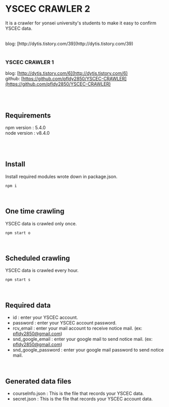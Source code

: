 YSCEC CRAWLER 2
=============
It is a crawler for yonsei university's students to make it easy to confirm YSCEC data.

<br>
blog: [http://dytis.tistory.com/39](http://dytis.tistory.com/39) <br>
<br>

### YSCEC CRAWLER 1
blog: [http://dytis.tistory.com/6](http://dytis.tistory.com/6) <br>
github: [https://github.com/pfldy2850/YSCEC-CRAWLER](https://github.com/pfldy2850/YSCEC-CRAWLER)

<br><br>

Requirements
-------------
npm version : 5.4.0
<br>
node version : v8.4.0

<br><br>

Install
-------------
Install required modules wrote down in package.json.
<br>
<pre><code>npm i</code></pre>

<br>

One time crawling
-------------
YSCEC data is crawled only once.
<br>
<pre><code>npm start o</code></pre>

<br>

Scheduled crawling
-------------
YSCEC data is crawled every hour.
<br>
<pre><code>npm start s</code></pre>

<br>

Required data
-------------
* id : enter your YSCEC account.
* password : enter your YSCEC account password.
* rcv_email : enter your mail account to receive notice mail. (ex: pfldy2850@gmail.com)
* snd_google_email : enter your google mail to send notice mail. (ex: pfldy2850@gmail.com)
* snd_google_password : enter your google mail password to send notice mail.

<br>

Generated data files
-------------
* courseInfo.json : This is the file that records your YSCEC data.
* secret.json : This is the file that records your YSCEC account data.
